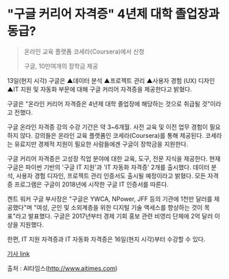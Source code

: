 # "구글 커리어 자격증" 4년제 대학 졸업장과 동급?

> 온라인 교육 플랫폼 코세라(Coursera)에서 신청
> 
> 구글, 10만여개의 장학금 제공

13일(현지 시각) 구글은 ▲데이터 분석 ▲프로젝트 관리 ▲사용자 경험 (UX) 디자인 ▲IT 지원 및 자동화 부문에 대해 구글 커리어 자격증을 제공한다고 밝혔다.

구글은 "온라인 커리어 자격증은 4년제 대학 졸업장에 해당하는 것으로 취급될 것"이라고 전했다. 

구글 온라인 자격증 강의 수강 기간은 약 3~6개월. 사전 교육 및 이전 업무 경험이 필요하지 않다. 
강의들은 온라인 교육 플랫폼인 코세라(Coursera)를 통해 제공된다. 
코세라는 유료지만 경제적 지원이 필요한 사람들에겐 구글이 장학금을 지원한다.  

구글 커리어 자격증은 고성장 직업 분야에 대한 교육, 도구, 전문 지식을 제공한다. 
현재 구글은 파이썬 기반의 '구글 IT 지원'과 'IT 자동화 자격증' 2개를 출시했다. 
데이터 분석, 사용자 경험 디자인, 프로젝트 관리 인증서도 출시될 예정이라고 밝혔다. 
모든 자격증 프로그램은 구글이 2018년에 시작한 구글 IT 인증서를 따른다. 

켄트 워커 구글 부사장은 "구글은 YWCA, NPower, JFF 등의 기관에 1천만 달러를 제공했다"며 "여성, 군인 및 소외계층을 위한 디지털 기술 액세스를 향상하는 것이 목표"라고 발표했다. 
구글은 2017년부터 경제 기회 홍보 관련 비영리 단체에 2억 달러 이상을 지원했다. 

한편, IT 지원 자격증과 IT 자동화 자격증은 16일(현지 시각)부터 수강할 수 있다. 

[기사 link](http://www.aitimes.com/news/articleView.html?idxno=130662)

출처 : AI타임스(http://www.aitimes.com)
